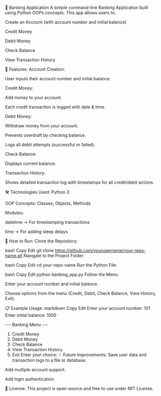 🏦 Banking Application
A simple command-line Banking Application built using Python OOPs concepts.
This app allows users to:

Create an Account (with account number and initial balance)

Credit Money

Debit Money

Check Balance

View Transaction History

🚀 Features:
Account Creation:

User inputs their account number and initial balance.

Credit Money:

Add money to your account.

Each credit transaction is logged with date & time.

Debit Money:

Withdraw money from your account.

Prevents overdraft by checking balance.

Logs all debit attempts (successful or failed).

Check Balance:

Displays current balance.

Transaction History:

Shows detailed transaction log with timestamps for all credit/debit actions.

🛠️ Technologies Used:
Python 3

OOP Concepts: Classes, Objects, Methods

Modules:

datetime → For timestamping transactions

time → For adding sleep delays

📂 How to Run:
Clone the Repository:

bash
Copy
Edit
git clone https://github.com/yourusername/your-repo-name.git
Navigate to the Project Folder:

bash
Copy
Edit
cd your-repo-name
Run the Python File:

bash
Copy
Edit
python banking_app.py
Follow the Menu:

Enter your account number and initial balance.

Choose options from the menu (Credit, Debit, Check Balance, View History, Exit).

📋 Example Usage:
markdown
Copy
Edit
Enter your account number: 101
Enter initial balance: 1000

--- Banking Menu ---
1. Credit Money
2. Debit Money
3. Check Balance
4. View Transaction History
5. Exit
Enter your choice:
✨ Future Improvements:
Save user data and transaction logs to a file or database.

Add multiple account support.

Add login authentication.

📄 License:
This project is open-source and free to use under MIT License.
